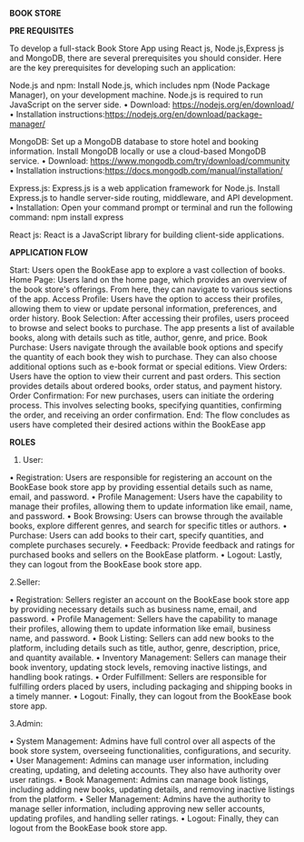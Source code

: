 **BOOK STORE**

**PRE REQUISITES**  

To develop a full-stack Book Store App using React js, Node.js,Express js and MongoDB, there are several prerequisites you should consider. Here are the key prerequisites for developing such an application: 

Node.js and npm: Install Node.js, which includes npm (Node Package Manager), on your development machine. Node.js is required to run JavaScript on the server side. 
• Download: https://nodejs.org/en/download/ 
• Installation instructions:https://nodejs.org/en/download/package-manager/

MongoDB: Set up a MongoDB database to store hotel and booking information. Install MongoDB locally or use a cloud-based MongoDB service. 
• Download: https://www.mongodb.com/try/download/community  
• Installation instructions:https://docs.mongodb.com/manual/installation/ 

Express.js: Express.js is a web application framework for Node.js. Install Express.js to handle server-side routing, middleware, and API development. 
• Installation: Open your command prompt or terminal and run the following
command: npm install express 

React js: React is a JavaScript library for building client-side applications. 

**APPLICATION FLOW**   

Start: Users open the BookEase app to explore a vast collection of books.
Home Page: Users land on the home page, which provides an overview of the book store's offerings. From here, they can navigate to various sections of the app.
Access Profile: Users have the option to access their profiles, allowing them to view or update personal information, preferences, and order history.
Book Selection: After accessing their profiles, users proceed to browse and select books to purchase. The app presents a list of available books, along with details such as title, author, genre, and price.
Book Purchase: Users navigate through the available book options and specify the quantity of each book they wish to purchase. They can also choose additional options such as e-book format or special editions.
View Orders: Users have the option to view their current and past orders. This section provides details about ordered books, order status, and payment history.
Order Confirmation: For new purchases, users can initiate the ordering process. This involves selecting books, specifying quantities, confirming the order, and receiving an order confirmation.
End: The flow concludes as users have completed their desired actions within the BookEase app

**ROLES** 

1. User:
   
• Registration: Users are responsible for registering an account on the BookEase book store app by providing essential details such as name, email, and password.
• Profile Management: Users have the capability to manage their profiles, allowing them to update information like email, name, and password.
• Book Browsing: Users can browse through the available books, explore different genres, and search for specific titles or authors.
• Purchase: Users can add books to their cart, specify quantities, and complete purchases securely.
• Feedback: Provide feedback and ratings for purchased books and sellers on the BookEase platform.
• Logout: Lastly, they can logout from the BookEase book store app.

2.Seller:

• Registration: Sellers register an account on the BookEase book store app by providing necessary details such as business name, email, and password.
• Profile Management: Sellers have the capability to manage their profiles, allowing them to update information like email, business name, and password.
• Book Listing: Sellers can add new books to the platform, including details such as title, author, genre, description, price, and quantity available.
• Inventory Management: Sellers can manage their book inventory, updating stock levels, removing inactive listings, and handling book ratings.
• Order Fulfillment: Sellers are responsible for fulfilling orders placed by users, including packaging and shipping books in a timely manner.
• Logout: Finally, they can logout from the BookEase book store app.

3.Admin:

• System Management: Admins have full control over all aspects of the book store system, overseeing functionalities, configurations, and security.
• User Management: Admins can manage user information, including creating, updating, and deleting accounts. They also have authority over user ratings.
• Book Management: Admins can manage book listings, including adding new books, updating details, and removing inactive listings from the platform.
• Seller Management: Admins have the authority to manage seller information, including approving new seller accounts, updating profiles, and handling seller ratings.
• Logout: Finally, they can logout from the BookEase book store app.
